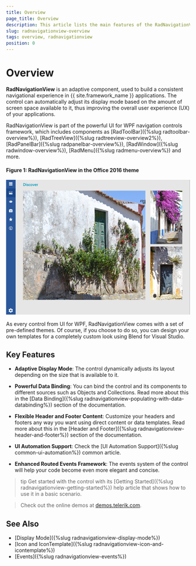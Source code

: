 ```yaml
---
title: Overview
page_title: Overview
description: This article lists the main features of the RadNavigationView control.
slug: radnavigationview-overview
tags: overview, radnavigationview
position: 0
---
```


# Overview

__RadNavigationView__ is an adaptive component, used to build a consistent navigational experience in {{ site.framework_name }} applications. The control can automatically adjust its display mode based on the amount of screen space available to it, thus improving the overall user experience (UX) of your applications.				

RadNavigationView is part of the powerful UI for WPF navigation controls framework, which includes components as [RadToolBar]({%slug radtoolbar-overview%}), [RadTreeView]({%slug radtreeview-overview2%}), [RadPanelBar]({%slug radpanelbar-overview%}), [RadWindow]({%slug radwindow-overview%}), [RadMenu]({%slug radmenu-overview%}) and more.

#### __Figure 1: RadNavigationView in the Office 2016 theme__
![RadNavigationView Overview](images/NavigationView_Overview.png)

As every control from UI for WPF, RadNavigationView comes with a set of pre-defined themes. Of course, if you choose to do so, you can design your own templates for a completely custom look using Blend for Visual Studio.

## Key Features

* __Adaptive Display Mode__:  The control dynamically adjusts its layout depending on the size that is available to it.

* __Powerful Data Binding__: You can bind the control and its components to different sources such as Objects and Collections. Read more about this in the [Data Binding]({%slug radnavigationview-populating-with-data-databinding%}) section of the documentation.

* __Flexible Header and Footer Content__: Customize your headers and footers any way you want using direct content or data templates. Read more about this in the [Header and Footer]({%slug radnavigationview-header-and-footer%}) section of the documentation.

* __UI Automation Support__: Check the [UI Automation Support]({%slug common-ui-automation%}) common article.

* __Enhanced Routed Events Framework__: The events system of the control will help your code become even more elegant and concise.

>tip Get started with the control with its [Getting Started]({%slug radnavigationview-getting-started%}) help article that shows how to use it in a basic scenario.

>Check out the online demos at [demos.telerik.com](https://demos.telerik.com/wpf/).

## See Also
 * [Display Mode]({%slug radnavigationview-display-mode%})
 * [Icon and IconTemplate]({%slug radnavigationview-icon-and-icontemplate%})
 * [Events]({%slug radnavigationview-events%})